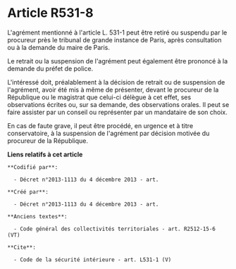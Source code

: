 # Article R531-8

L'agrément mentionné à l'article L. 531-1 peut être retiré ou suspendu par le procureur près le tribunal de grande instance
de Paris, après consultation ou à la demande du maire de Paris. 

Le retrait ou la suspension de l'agrément peut également être prononcé à la demande du préfet de police. 

L'intéressé doit, préalablement à la décision de retrait ou de suspension de l'agrément, avoir été mis à même de présenter,
devant le procureur de la République ou le magistrat que celui-ci délègue à cet effet, ses observations écrites ou, sur sa
demande, des observations orales. Il peut se faire assister par un conseil ou représenter par un mandataire de son choix. 

En cas de faute grave, il peut être procédé, en urgence et à titre conservatoire, à la suspension de l'agrément par décision
motivée du procureur de la République.

**Liens relatifs à cet article**

	**Codifié par**:

	  - Décret n°2013-1113 du 4 décembre 2013 - art.

	**Créé par**:

	  - Décret n°2013-1113 du 4 décembre 2013 - art.

	**Anciens textes**:

	  - Code général des collectivités territoriales - art. R2512-15-6 (VT)

	**Cite**:

	  - Code de la sécurité intérieure - art. L531-1 (V)
